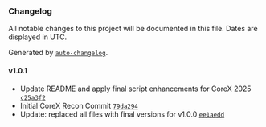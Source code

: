 ### Changelog

All notable changes to this project will be documented in this file. Dates are displayed in UTC.

Generated by [`auto-changelog`](https://github.com/CookPete/auto-changelog).

#### v1.0.1

- Update README and apply final script enhancements for CoreX 2025 [`c25a3f2`](https://github.com/abdallah864/corex-recon/commit/c25a3f2a4c9464f5cfd39a7c459be114a4ed9c77)
- Initial CoreX Recon Commit [`79da294`](https://github.com/abdallah864/corex-recon/commit/79da2942b7b9efb0cca6f5893f688fb91b6ac322)
- Update: replaced all files with final versions for v1.0.0 [`ee1aedd`](https://github.com/abdallah864/corex-recon/commit/ee1aedde18e8ad736045a4e96e0851f3721e4c5d)
